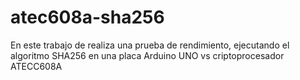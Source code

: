 # atec608a-sha256
En este trabajo de realiza una prueba de rendimiento, ejecutando el algoritmo SHA256 en una placa Arduino UNO vs criptoprocesador ATECC608A
